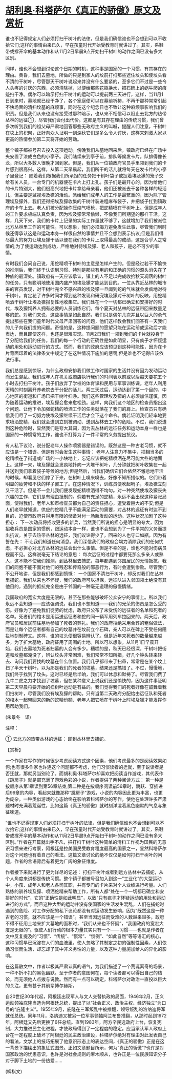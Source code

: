 # [胡利奥·科塔萨尔《真正的骄傲》原文及赏析](https://www.vrrw.net/wx/12280.html)

谁也不记得规定人们必须打扫干树叶的法律，但是我们确信谁也不会想到可以不收拾它们;这样的事情由来已久，早在孩童时代开始受教育时就讲过了。其实，系鞋带或撑开伞的基本动作和从11月2日早晨9点开始扫干树叶的动作之间已没有多大区别。

同样，谁也不会想到讨论这个日期的时机，这种事是国家的一个习惯，有其存在的理由。黄昏，我们去墓地，所做的只是到家人的坟前打扫那些遮住坟头和使坟头看不清的干树叶，尽管那天干树叶说起来并没有什么要紧的，至多它们不过是一些令人头疼的讨厌的东西，必须清除掉，以便给那些花瓶换水，把石碑上的蜗牛爬的痕迹扫干净。偶尔可以暗示打扫干树叶的运动可以提前两三天进行，这样，当11月1日到来时，墓地就已经干净了，各个家庭便可以在墓前祈祷，不再干那种常常引起不快场面的清扫坟墓的麻烦事，同时在这个纪念日也不致让这种麻烦事影响我们的职责。但是我们从来也没有接受过那种暗示，也从来不相信可以阻止去北方的热带丛林的远征①，尽管我们会付出代价。这都是有其存在理由的传统习惯，我们曾多次听到我们的祖父母严肃地回答那些无政府主义的叫喊，提醒人们注意，干树叶在坟上的积聚，正好向众人证明一到深秋它们是多么令人讨厌，这样来刺激大家以更高的热情参加第二天将开始的劳动。

整个镇子都被号召去投入这项运动。傍晚我们从墓地回来后，镇政府已经在广场中央安置了漆成白色的小亭子。我们陆续来到亭子前，排队等候发卡片。队排得像长龙，所以大多数人很晚才回到家。但是，我们从一位镇政府官员手里领到我们的卡片感到很高兴。这样，从第二天早晨起，我们所干的活儿就将每天在发卡片的小亭子里登记： 随着我们根据我们所承担的任务把干树叶袋子或捉着埃及獴的笼子交给有关人员，一台专门的机器便在卡片上打上孔。孩子们是最开心的，因为给他们的卡片特别大，他们很高兴地把卡片拿给母亲看，他们还被派去干各种各样的轻活儿，但主要是监视埃及獴的活动。派给我们成年人的工作是最繁重的，因为除了管理埃及獴外，我们还得把埃及獴收集的干树叶装进粗麻布袋子，并把袋子扛到镇政府的卡车上去。老人们被分配操作压缩气喷枪，把蛇精喷在干树叶上。但是成年人的工作要求极端认真负责，因为埃及獴常常偷懒，不像我们所期望的那样干活。这样，几天下来，我们的卡片上记录的实际工作量就不够了，这就增加了我们被派往北方丛林里工作的可能性。可以想象，我们必须竭力避免发生此事，尽管我们到时候还得承认这是和运动本身一样很自然的事情并且不会想到表示抗议;但是我们得尽最大的努力让埃及獴干活以便在我们的卡片上取得最高的成绩，这是合乎人之常情的;为了使运动达到成功，严格地对待埃及獴、老人和孩子，是必不可少的事情。



有时我们会问自己说，用蛇精喷干树叶的主意是怎样产生的。但是经过若干不愉快的推测后，我们终于认识到习惯、特别是那些有用的和正确的习惯的源头消失在了种族的最深处。镇政府有一天应该承认，镇上的人不足以完成收拾秋天凋落的树叶的任务，只有聪明地使用国内盛产的埃及獴才能达到目的。一位从靠近丛林的城市来的官员发现，对干树叶完全不感兴趣的埃及獴一旦闻到蛇的气味就会发疯地对待干树叶。肯定花了许多时间才得到这种发现和研究埃及獴对干树叶的反映，用蛇精喷洒干树叶让埃及獴报复性地收集它。我们处在一个一切都已确立和安排好的时代，埃及獴饲养人拥有必要的人员驯练它们。每个夏天对丛林的远征带回来数量足够的蛇。对我们来说，这些事情是如此自然，我们只是偶尔几次并且以巨大的勇气提出那些在我们童年时代父母严肃回答的问题，他们这样教会我们回答有一天我们的儿子向我们提的问题。奇怪的是，这种提问题的愿望只能在运动前或运动后才能表达，而且即使这样，也还是很难实现。11月2日我们一领到我们的卡片就投身于了分配给我们的任务。我们的每一个行动的正确性是如此明显，只有疯子才怀疑运动的用处和运动进行的方式。然而，我们的政府应该预见到这种可能性，因为在卡片背面印着的法律条文中规定了在这种情况下施加的惩罚;但是谁也不记得应该依法行事。

我们总是感到惊讶，为什么政府安排我们做工作时国家的生活并没有因为发动运动而发生混乱。我们成年人在机关或商店执行我们的时间表以前或以后每天要花五个小时去打扫干树叶。孩子们放弃了学校的体育课和民用与军事训练课。老年人利用天晴的时刻离开养老院去干分配的活儿。两三天过后，运动达到了第一个目的，中心地区的街道和广场已把干树叶扫净。我们这些管理埃及獴的人必须加倍谨慎，因为随着运动的推进，埃及獴会愈来愈松劲。这样，向我们这个地区的检查员指出这个问题、让他下令加强蛇精的喷洒工作的任务就落在了我们的肩上。检查员只有确信我们尽了一切努力使埃及獴继续干活后才会下这个命令。倘若证明我们轻率地要求喷洒蛇精，我们就会遭到立刻被调动、送到丛林去工作的危险。不过，我们说遭到这种危险时，显然我们是夸大其词，因为去丛林的远征任务和运动本身一样也是国家的一种惯常的工作，谁也不打算为了一件平常的义务提出抗议。

有人私下议论，说分配老年人操作喷雾器是错误的。既然这是一种古老习惯，就不应该是一个错误。但是有时会发生这种事情： 老年人注意力不集中，把相当多的蛇精喷在了街道或广场的一小块地上，忘记应该把蛇精喷洒在尽可能大些的地面上。这样一来，埃及獴就会发疯地扑向一大堆干树叶，几分钟就把树叶收集在一起并送到我们拿着袋子等候的地方;但是然后，当我们确信它们会依然不懈怠地干活的时候，却看见它们停了下来，在树叶上嗅来嗅去，好像不知所措似的。它们带着明显的疲劳和不快的样子罢工了。在这种情况下，训练员便吹起哨子，埃及獴立刻又干活了。但是不一会儿我们便发现蛇精喷洒得不均匀。对一种突然使埃及獴丧失兴趣的工作，它们是有理由抵制的。倘若有充足的蛇精，永远不会出现这种紧张局面，使得我们、老年人和市检查员都为自己的责任担心，遭受着巨大的不安;但是人们老早就知道，供应的蛇精几乎不能满足运动的需要，对丛林的远征有时达不到目的，迫使市政府只得用有限的储备对付一场新发动的运动。这种状况加剧了这种担心： 下一次动员将招收更多的新兵，当然我们所说的担心是明显的夸大，因为招收兵员是国家的惯例，跟运动本身一样，谁也不会想到为了一件平常的义务而提出抗议。关于去热带丛林的远征，我们议论得少了，回来的人也守口如瓶，因为有誓在先： 不让我们知道任何消息。我们深信我们的政府会竭力消除我们的任何忧虑，不必担心对北方丛林的远征会出什么事情。但是不幸的是，谁也不能对伤病员视而不见。这样说毫无下结论的意思： 每次远征的过程中都要死那么多亲人或熟人，这不能不使我们推测，到丛林里去捕蛇，每年都遇到邻国居民的无情抵抗，我们的同胞不能不面对他们的残忍和传奇般的邪恶行为，有时会遭到惨败。尽管我们不公开地讲，但是我们都感到愤慨： 一个国家不清扫干树叶，却反对我们在丛林里捕蛇。我们从来也不怀疑，我们的政府可以担保，远征队进入邻国领土绝没有其他目的，遇到的抵抗完全是由于邻国的一种毫无道理的傲慢情绪。

我国政府的宽宏大度是无限的，甚至在那些能够破坏公众安宁的事情上。所以我们永远不会知道——应该强调说，我们也不想知道——我们的光荣的伤员是怎么受的伤。好像为了避免我们徒劳的忧虑，政府只公布了未受伤的远征者的名单和死者的名单。死者们的棺木是用运送远征者和蛇的同一辆军用列车拉回来的。两天后，政府官员和居民前往墓地参加了死者的葬礼。我们的政府拒绝采用合葬的粗俗做法，而是让每个远征者都有自己的坟墓并在坟前立个石碑，亲人可以在碑上不受任何阻拦地刻制碑文。这样，谁的坟头便很容易辨认了。但是近年来死者的数量越来越多，为了扩大墓地，政府征用了周围的土地。所以可以想象，从11月1日早晨开始，我们去墓地为死者扫墓的人会有多少。糟糕的是，秋天已经很深，干树叶把街道和坟墓都淹没了，辨认坟头非常困难，我们常常不知所措，好几个钟头转来转去、询问我们要找的坟墓在什么位置。我们几乎都带来了扫帚，常常是在某个坟上扫了半天干树叶，以为那是我们的死者的坟墓，结果还是搞错了。不过，慢慢地，我们终于找到了坟头。这时已经是后半晌，我们可以休息和默祷了。尽管我们费了九牛二虎之力才找到了坟墓，但在某种意义上说我们还是愉快的，因为这件事证明第二天早晨将要开始的扫树叶运动是有益的。我们觉得我们的死者好像在鼓舞着我们扫树叶，尽管我们没有埃及獴的帮助。只有当第二天政府分配给由远征队和死者的棺木一起带回来的新的蛇精份额、老年人把它喷在干树叶上时埃及獴才能发挥作用帮助我们。

(朱景冬　译)

注释：

① 去北方的热带丛林的远征： 即到丛林里去捕蛇。

【赏析】

一个作家在写作的时候很少考虑阅读方式这个因素，他们考虑最多的是阅读效果如何;也有很多作家也许连这个问题都不考虑，他们习惯读者的迁就，至于说读者是否迁就，那就另当别论了。而胡利奥·科塔萨尔却喜欢把阅读当作游戏，其代表作《跳房子》就是部充满了游戏色彩的小说，作者提供了两种阅读方式： 第一种是按顺序从第1章读到第56章结束;第二种是在按顺序阅读前56章时，跳跃、穿插进后99章的内容，看起来就像那种“跳房子”游戏，小说的内容因此更为丰富，也更为庞杂。一种类似游戏的心态始终在影响着科塔萨尔的写作，使他在处理许多严肃题材时充满着荒诞性，比如这篇《真正的骄傲》就时刻洋溢着黑色幽默的气息与象征味道。

“谁也不记得规定人们必须打扫干树叶的法律，但是我们确信谁也不会想到可以不收拾它;这样的事情由来已久，早在孩童时代开始受教育时就讲过了。其实，系鞋带或撑开伞的基本动作和从11月2日早晨9点开始扫干树叶的动作之间已没有多大区别。”作者在开篇就出手不凡，把打扫干树叶这种简单的清扫工作视为国民的无意识习惯来进行考察，阿根廷是拉美国民受教育程度最高的国家之一，显然科塔萨尔对这个问题也有着自己的看法。这篇文章讨论的绝不仅仅是如何打扫干树叶的问题，作者的言语背后有着更为广阔的象征维度。

作者接下来就进行了更为详尽的记述： 打扫干树叶或者到远方丛林中去捕蛇，从个人角度来讲都是传统习惯。整个镇子都被号召加入到这一“工业化”的大型运动中，小孩、成年人和老人各司其职，并有专门的卡片来对个人业绩进行考量。人们熟练的驯养埃及獴、喷洒蛇精来帮助工作，所有人都“处在一个一切都已确立和安排好的时代”，它的“正确性是如此明显”，以致“只有疯子才怀疑运动的用处和运动进行的方式”。而且这种大型的运动并没有使国家的生活发生混乱，人们在捕蛇时遇到的危险、对工作分配的私下议论都没有对运动发生影响，因为“既然这是一种古老的习惯，就不应该是一个错误”。甚至当因远征而受难的人数越来越多，政府不得不征用土地来扩大墓地的面积时，“我们从来也不怀疑”，“我国政府的宽宏大度是无限的”。驱使人们行动的根本力量其实只有一个——习惯——也就是作者在文中反复提及的“习惯”、“传统”、“惯常”、“惯例”、“如此自然”等等语汇的核心，这种习惯早已沉淀在人们的血液里，使人忽略了其制定之初的强制性因素，人们依循习惯而生活，却忘却了其中非义务性的力量，以及这种力量施加给人的异化的影响。

在这篇散文中，作者以极其严肃认真的语气，为我们描述了一个荒诞离奇的场景，一种不折不扣的黑色幽默。至于作者的意图何在，每个读者都可以得出自己的结论，而无须他人点拨与说教。然而有一点可以确定，科塔萨尔对政治一直投以巨大的关注，更有甚于其前辈博尔赫斯。

自20世纪30年代起，阿根廷出现军人与文人交替执政的局面，1946年2月，正义运动领袖庇隆当选为阿根廷总统，提出了以“社会正义、政治主权、经济独立”为口号的“庇隆主义”。1955年9月，庇隆在三军叛乱中被推翻，领导叛乱的洛纳迪将军就任总统。同年11月，洛纳迪又被另一位军事领袖阿兰布鲁推翻，从那时起到1972年，阿根廷又先后更换了6任总统。直到1983年，阿方辛民选政府上台，恢复宪制，大力推进民主化进程，才使政局得到了一定程度的稳定。应当承认军人政府上台在一定程度上破坏了阿根廷的民主政治建设，科塔萨尔绝对有理由对此发表自己的看法，文学上的技巧拓展了他意识形态上的表达空间，《真正的骄傲》正是在这一背景下描绘出的象征式图景。正如文章题目所示，何为“真正的骄傲”?也许是对国家政治的忧患意识，也许是对社会规则的麻木顺从，也许正是一位民族知识分子对于脚下土地的一份热爱……

(柳棋文)

